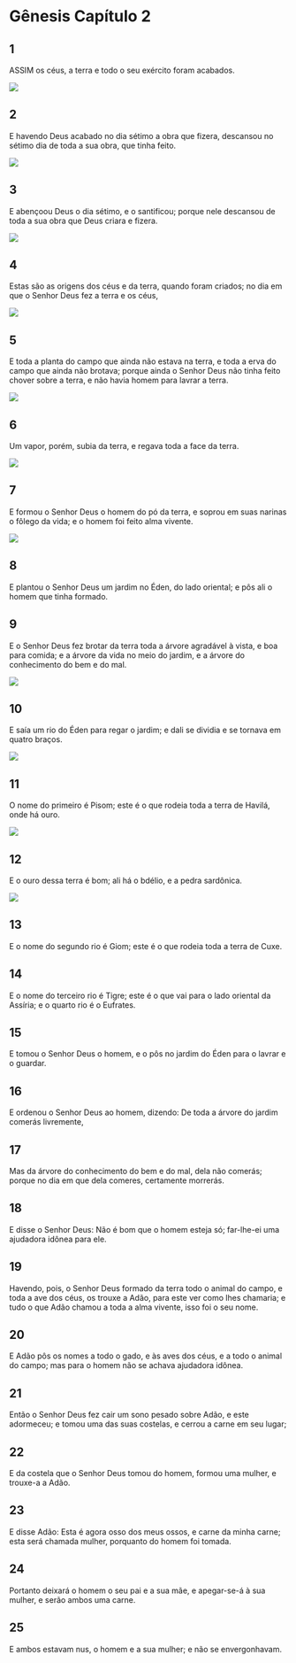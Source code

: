# Gênesis Capítulo 2

## 1
ASSIM os céus, a terra e todo o seu exército foram acabados.

![](../.img/Gn/02/1-0.jpg)

## 2
E havendo Deus acabado no dia sétimo a obra que fizera, descansou no sétimo dia de toda a sua obra, que tinha feito.

![](../.img/Gn/02/2-0.jpg)

## 3
E abençoou Deus o dia sétimo, e o santificou; porque nele descansou de toda a sua obra que Deus criara e fizera.

![](../.img/Gn/02/3-0.jpg)

## 4
Estas são as origens dos céus e da terra, quando foram criados; no dia em que o Senhor Deus fez a terra e os céus,

![](../.img/Gn/02/4-0.jpg)

## 5
E toda a planta do campo que ainda não estava na terra, e toda a erva do campo que ainda não brotava; porque ainda o Senhor Deus não tinha feito chover sobre a terra, e não havia homem para lavrar a terra.

![](../.img/Gn/02/5-0.jpg)

## 6
Um vapor, porém, subia da terra, e regava toda a face da terra.

![](../.img/Gn/02/6-0.jpg)

## 7
E formou o Senhor Deus o homem do pó da terra, e soprou em suas narinas o fôlego da vida; e o homem foi feito alma vivente.

![](../.img/Gn/02/7-0.jpg)

## 8
E plantou o Senhor Deus um jardim no Éden, do lado oriental; e pôs ali o homem que tinha formado.

## 9
E o Senhor Deus fez brotar da terra toda a árvore agradável à vista, e boa para comida; e a árvore da vida no meio do jardim, e a árvore do conhecimento do bem e do mal.

![](../.img/Gn/02/9-0.jpg)

## 10
E saía um rio do Éden para regar o jardim; e dali se dividia e se tornava em quatro braços.

![](../.img/Gn/02/10-0.jpg)

## 11
O nome do primeiro é Pisom; este é o que rodeia toda a terra de Havilá, onde há ouro.

![](../.img/Gn/02/11-0.jpg)

## 12
E o ouro dessa terra é bom; ali há o bdélio, e a pedra sardônica.

![](../.img/Gn/02/12-0.jpg)

## 13
E o nome do segundo rio é Giom; este é o que rodeia toda a terra de Cuxe.

## 14
E o nome do terceiro rio é Tigre; este é o que vai para o lado oriental da Assíria; e o quarto rio é o Eufrates.

## 15
E tomou o Senhor Deus o homem, e o pôs no jardim do Éden para o lavrar e o guardar.

## 16
E ordenou o Senhor Deus ao homem, dizendo: De toda a árvore do jardim comerás livremente,

## 17
Mas da árvore do conhecimento do bem e do mal, dela não comerás; porque no dia em que dela comeres, certamente morrerás.

## 18
E disse o Senhor Deus: Não é bom que o homem esteja só; far-lhe-ei uma ajudadora idônea para ele.

## 19
Havendo, pois, o Senhor Deus formado da terra todo o animal do campo, e toda a ave dos céus, os trouxe a Adão, para este ver como lhes chamaria; e tudo o que Adão chamou a toda a alma vivente, isso foi o seu nome.

## 20
E Adão pôs os nomes a todo o gado, e às aves dos céus, e a todo o animal do campo; mas para o homem não se achava ajudadora idônea.

## 21
Então o Senhor Deus fez cair um sono pesado sobre Adão, e este adormeceu; e tomou uma das suas costelas, e cerrou a carne em seu lugar;

## 22
E da costela que o Senhor Deus tomou do homem, formou uma mulher, e trouxe-a a Adão.

## 23
E disse Adão: Esta é agora osso dos meus ossos, e carne da minha carne; esta será chamada mulher, porquanto do homem foi tomada.

## 24
Portanto deixará o homem o seu pai e a sua mãe, e apegar-se-á à sua mulher, e serão ambos uma carne.

## 25
E ambos estavam nus, o homem e a sua mulher; e não se envergonhavam.

